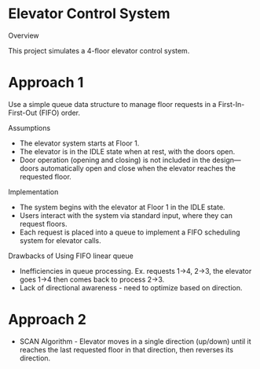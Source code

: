# Elevator Control System
Overview

This project simulates a 4-floor elevator control system.

# Approach 1
Use a simple queue data structure to manage floor requests in a First-In-First-Out (FIFO) order.

Assumptions

- The elevator system starts at Floor 1.
- The elevator is in the IDLE state when at rest, with the doors open.
- Door operation (opening and closing) is not included in the design—doors automatically open and close when the elevator reaches the requested floor.

Implementation

- The system begins with the elevator at Floor 1 in the IDLE state.
- Users interact with the system via standard input, where they can request floors.
- Each request is placed into a queue to implement a FIFO scheduling system for elevator calls.

Drawbacks of Using FIFO linear queue

- Inefficiencies in queue processing. Ex. requests 1→4, 2→3,  the elevator goes 1→4 then comes back to process 2→3.
- Lack of directional awareness - need to optimize based on direction.

# Approach 2

- SCAN Algorithm - Elevator moves in a single direction (up/down) until it reaches the last requested floor in that direction, then reverses its direction.
